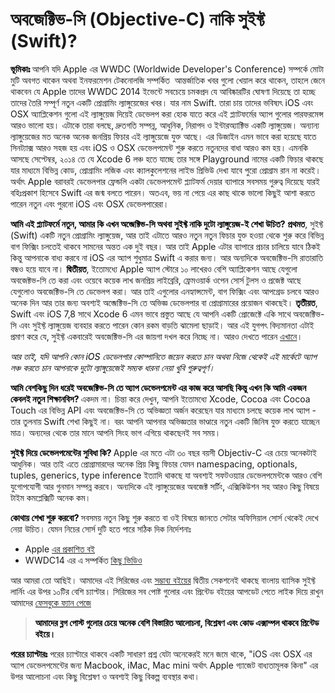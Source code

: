 অবজেক্টিভ-সি (Objective-C) নাকি সুইফ্ট (Swift)?
====================================================

<strong><span style="color:#000000;">ভূমিকাঃ
</span></strong>আপনি যদি Apple এর WWDC (Worldwide Developer's Conference) সম্পর্কে মোটা মুটি অবগত থাকেন অথবা ইনফরমেশন টেকনোলজি সম্পর্কিত  আন্তর্জাতিক খবর গুলো খেয়াল করে থাকেন, তাহলে জেনে থাকবেন যে Apple তাদের WWDC 2014 ইভেন্টে সবচেয়ে চমকপ্রদ যে আবিষ্কারটির ঘোষণা দিয়েছে তা হচ্ছে তাদের তৈরি সম্পূর্ণ নতুন একটি প্রোগ্রামিং ল্যাঙ্গুয়েজের খবর। যার নাম Swift. তারা চায় তাদের ভবিষ্যৎ iOS এবং OSX অ্যাপ্লিকেশন গুলো এই ল্যাঙ্গুয়েজ দিয়েই ডেভেলপ করা হোক যাতে করে এই প্ল্যাটফর্মের অ্যাপ গুলোর পারফরমেন্স আরও ভালো হয়।
এটাকে তারা বলছে, দ্রুতগতি সম্পন্ন, আধুনিক, নিরাপদ ও ইন্টার‌অ্যাক্টিভ একটি ল্যাঙ্গুয়েজ। অন্যান্য ল্যাঙ্গুয়েজের মত অনেক অনেক জনপ্রিয় ফিচার এই ল্যাঙ্গুয়েজে যুক্ত আছে। এর ডিজাইন এমন ভাবে করা হয়েছে যাতে সিনট্যাক্স আরও সহজ হয় এবং iOS ও OSX ডেভেলপমেন্ট শুরু করতে নতুনদের বাধা আরও কম হয়। এমনকি আসছে সেপ্টেম্বর, ২০১৪ তে যে Xcode 6 লঞ্চ হতে যাচ্ছে তার সঙ্গে Playground নামের একটি ফিচার থাকছে যার মাধ্যমে বিভিন্ন কোড, প্রোগ্রামিং লজিক এবং ক্যালকুলেশনের লাইভ প্রিভিউ দেখা যাবে পুরো প্রোগ্রাম রান না করেই। অর্থাৎ Apple বরাবরই ডেভেলপার ফ্রেন্ডলি একটা ডেভেলপমেন্ট প্ল্যাটফর্ম দেয়ার ব্যাপারে সবসময় গুরুত্ব দিয়েছে যারই বহিঃপ্রকাশ হিসেবে Swift এর জন্ম বলতে পারেন। অতএব, ভয় না পেয়ে এর কাছ থাকে ভালো কিছুই আশা করতে পারেন নতুন এবং পুরনো iOS এবং OSX ডেভেলপারেরা।

<span style="color:#000000;"><strong>আমি এই প্ল্যাটফর্মে নতুন, আমার কি এখন অব্জেক্টিভ-সি অথবা সুইফ্ট নাকি দুটো ল্যাঙ্গুয়েজ-ই শেখা উচিত?</strong></span>
<strong><span style="color:#000000;">প্রথমত</span></strong>, সুইফ্ট (Swift) একটি নতুন প্রোগ্রামিং ল্যাঙ্গুয়েজ, আর তাই এটাতে আরও নতুন নতুন ফিচার যুক্ত হওয়া থেকে শুরু করে বিভিন্ন বাগ ফিক্সিং চলতেই থাকবে সামনের অন্তত এক দুই বছর। আর তাই Apple এটার ব্যাপারে প্রচার চালিয়ে যাবে ঠিকই কিন্তু আপনাকে বাধ্য করবে না iOS এর অ্যাপ শুধুমাত্র Swift এ করার জন্য। আর অন্যদিকে অবজেক্টিভ-সি রাতারাতি বন্ধও হয়ে যাবে না।
<strong><span style="color:#000000;">দ্বিতীয়ত</span></strong>, ইতোমধ্যে Apple অ্যাপ স্টোরে ১০ লাখেরও বেশি অ্যাপ্লিকেশন আছে যেগুলো অবজেক্টভ-সি তে করা এবং ওয়েবে কয়েক লাখ জনপ্রিয় লাইব্রেরি, ফ্রেমওয়ার্ক ওপেন সোর্স টুলস ও প্রজেক্ট আছে যেগুলোও অবজেক্টিভ-সি তে ডেভেলপ করা। আর তাই এগুলোর এনহ্যান্সমেন্ট, বাগ ফিক্সিং এবং আপগ্রেড চলবে আরও অনেক দিন আর তার জন্য অবশ্যই অব্জেক্টিভ-সি তে অভিজ্ঞ ডেভেলপার বা প্রোগ্রামারের প্রয়োজন থাকছেই।
<strong><span style="color:#000000;">তৃতীয়ত</span></strong>, Swift এবং iOS 7,8 সাথে Xcode 6 এমন ভাবে প্রস্তুত আছে যে আপনি একটি প্রোজেক্টে একি সাথে অবজেক্টিভ-সি এবং সুইফ্ট ল্যাঙ্গুয়েজ ব্যবহার করতে পারেন কোন রকম বাড়তি ঝামেলা ছাড়াই। আর এই যুগপৎ বিদ্যমানতা এটাই প্রমাণ করে যে, সুইফ্ট একবারেই অবজেক্টিভ-সি এর জায়গা দখল করে নিচ্ছে না। আরও দেখতে পারেন <a href="https://developer.apple.com/library/prerelease/ios/documentation/Swift/Conceptual/BuildingCocoaApps/index.html#//apple_ref/doc/uid/TP40014216-CH2-XID_0" target="_blank">এখানে</a>।

<span style="color:#000000;"><em>আর তাই, যদি আপনি কোন iOS ডেভেলপার কোম্পানিতে জয়েন করতে চান অথবা নিজে থেকেই এই মার্কেটে অ্যাপ লঞ্চ করতে চান আপনাকে দুটো ল্যাঙ্গুয়েজেই সম্যক ধারনা নেয়া খুবি গুরুত্বপূর্ণ।</em></span>

<span style="color:#000000;"><strong>আমি বেশকিছু দিন ধরেই অবজেক্টিভ-সি তে অ্যাপ ডেভেলপমেন্ট এর কাজ করে আসছি কিন্তু এখন কি আমি একজন কেবলই নতুন শিক্ষানবিস? </strong></span>
একদম না। চিন্তা করে দেখুন, আপনি ইতোমধ্যে Xcode, Cocoa এবং Cocoa Touch এর বিভিন্ন API এবং অবজেক্টিভ-সি তে অভিজ্ঞতা অর্জন করেছেন যার মাধ্যমে চলছে কয়েক লাখ অ্যাপ - তার তুলনায় Swift শেখা কিছুই না। বরং আপনি আপনার অভিজ্ঞতার ভাণ্ডারে নতুন একটি জিনিষ যুক্ত করতে যাচ্ছেন মাত্র। অন্যদের থেকে তার মানে আপনি সিংহ ভাগ এগিয়ে থাকছেনই সব সময়।

<span style="color:#000000;"><strong>সুইফ্ট দিয়ে ডেভেলপমেন্টের সুবিধা কি? </strong></span>
Apple এর মতে এটা ৩০ বছর বয়সী Objectiv-C এর চেয়ে অনেকটাই আধুনিক। আর তাই এতে প্রোগ্রামারদের অনেক প্রিয় কিছু ফিচার যেমন namespacing, optionals, tuples, generics, type inference ইত্যাদি থাকছে যা অবশ্যই সফটওয়্যার ডেভেলপমেন্টকে আরও বেশি যুগোপযোগী আর গুনমান সম্পন্ন করবে।
অন্যদিকে এই ল্যাঙ্গুয়েজের অবজেক্ট সর্টিং, এক্সিকিউশন সহ আরও কিছু বিষয়ে টাইম কমপ্লেক্সিটি অনেক কম।

<span style="color:#000000;"><strong>কোথায় শেখা শুরু করবো? </strong></span>
সবসময় নতুন কিছু শুরু করতে বা ওই বিষয়ে জানতে সেটার অফিসিয়াল সোর্স থেকেই দেখে নেয়া উচিত। যেমন নিচের সোর্স দুটি হতে পারে সঠিক দিক নির্দেশনাঃ
<ul>
	<li>Apple <a href="https://itunes.apple.com/us/book/swift-programming-language/id881256329?mt=11&amp;uo=8&amp;at=11ld4k&amp;uo=8&amp;at=11ld4k&amp;uo=8&amp;at=11ld4k" target="_blank">এর প্রকাশিত বই</a></li>
	<li>WWDC14 এর এ সম্পর্কিত <a href="https://developer.apple.com/videos/wwdc/2014/" target="_blank">কিছু ভিডিও</a></li>
</ul>
আর আমরা তো আছিই। আমাদের এই সিরিজের এবং <a href="https://github.com/nuhil/bangla-objective-c-swift-ios-development" target="_blank">সম্ভাব্য বইয়ের</a> দ্বিতীয় সেকশনেই থাকছে বাংলায় ব্যাসিক সুইফ্ট লার্নিং এর উপর ১০টির বেশি চ্যাপ্টার। সিরিজের সব পোষ্ট গুলোর এবং প্রিন্টেড বইয়ের আপডেট পেতে লাইক দিয়ে রাখুন আমাদের <a href="https://www.facebook.com/bangla.objc.swift.ios" target="_blank">ফেসবুকে ফ্যান পেজে</a>
<blockquote><span style="color:#000000;"><strong>আমাদের ব্লগ পোস্ট গুলোর চেয়ে অনেক বেশি বিস্তারিত আলোচনা, বিশ্লেষণ এবং কোড এক্সাম্পল থাকবে প্রিন্টেড বইয়ে।</strong></span></blockquote>
<span style="color:#000000;"><strong>পরের চ্যাপ্টারঃ</strong></span> পরের চ্যাপ্টারে থাকবে একটি সাধারণ প্রশ্ন যেটা অনেকেরই মনে জমে থাকে, "iOS এবং OSX এর অ্যাপ ডেভেলপমেন্টের জন্য Macbook, iMac, Mac mini অর্থাৎ Apple গ্যাজেট বাধ্যতামূলক কিনা" এর উপর আলোচনা এবং কিছু বিশ্লেষণ ও অবশ্যই কিছু বিকল্প ব্যবস্থার কথা।